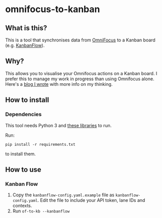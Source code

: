 # omnifocus-to-kanban

## What is this?

This is a tool that synchronises data from [OmniFocus](http://www.omnigroup.com/omnifocus) to a Kanban board (e.g. [KanbanFlow](https://kanbanflow.com/)).

## Why?

This allows you to visualise your Omnifocus actions on a Kanban board. I prefer this to manage my work in progress than using Omnifocus alone. Here's a [blog I wrote](http://rhydlewis.net/blog/2015/9/29/how-i-use-personal-kanban-to-stay-in-control-of-my-work-and-get-stuff-done-part-2) with more info on my thinking.

## How to install

### Dependencies

This tool needs Python 3 and [these libraries](https://github.com/rhydlewis/omnifocus-to-kanban/blob/master/requirements.txt) to run.

Run:

`pip install -r requirements.txt`

to install them.

## How to use

### Kanban Flow

1. Copy the `kanbanflow-config.yaml.example` file as `kanbanflow-config.yaml`. Edit the file to include your API token, lane IDs and contexts.
2. Run `of-to-kb --kanbanflow`
